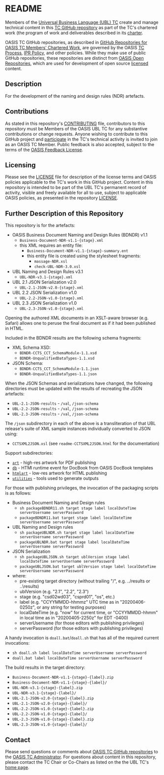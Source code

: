 # README

Members of the [Universal Business Language (UBL) TC](https://www.oasis-open.org/committees/ubl/) 
create and manage technical content in this [TC GitHub repository](https://github.com/oasis-tcs/ubl-ndrsc/) 
as part of the TC's chartered work (the program of work and deliverables described in its 
[charter](https://www.oasis-open.org/committees/ubl/charter.php).

OASIS TC GitHub repositories, as described in 
[GitHub Repositories for OASIS TC Members' Chartered Work](https://www.oasis-open.org/resources/tcadmin/github-repositories-for-oasis-tc-members-chartered-work), 
are governed by the OASIS [TC Process](https://www.oasis-open.org/policies-guidelines/tc-process), [IPR Policy](https://www.oasis-open.org/policies-guidelines/ipr), 
and other policies. While they make use of public GitHub repositories, these repositories are distinct from 
[OASIS Open Repositories](https://www.oasis-open.org/resources/open-repositories), which are used for 
development of open source [licensed](https://www.oasis-open.org/resources/open-repositories/licenses) 
content.

## Description

For the development of the naming and design rules (NDR) artefacts.

## Contributions

As stated in this repository's 
[CONTRIBUTING](https://github.com/oasis-tcs/ubl-ndrsc/blob/master/CONTRIBUTING.md) file, 
contributors to this repository must be Members of the OASIS UBL TC for any substantive contributions 
or change requests.  Anyone wishing to contribute to this GitHub project and 
[participate](https://www.oasis-open.org/join/participation-instructions) in the TC's technical 
activity is invited to join as an OASIS TC Member. Public feedback is also accepted, 
subject to the terms of the 
[OASIS Feedback License](https://www.oasis-open.org/policies-guidelines/ipr#appendixa). 

## Licensing

Please see the [LICENSE](https://github.com/oasis-tcs/ubl-ndrsc/blob/master/LICENSE.md) file 
for description of the license terms and OASIS policies applicable to the TC's work in this GitHub 
project. Content in this repository is intended to be part of the UBL TC's permanent record of activity, 
visible and freely available for all to use, subject to applicable OASIS policies, as presented in the 
repository [LICENSE](https://github.com/oasis-tcs/ubl-ndrsc/blob/master/LICENSE.md). 

## Further Description of this Repository

This repository is for the artefacts:
- OASIS Business Document Naming and Design Rules (BDNDR) v1.1
  - `Business-Document-NDR-v1.1-{stage}.xml`
  - this XML requires an entity file:
    - `Business-Document-NDR-v1.1-{stage}-summary.ent`
    - this entity file is created using the stylesheet fragments:
      - `massage-NDR.xsl`
      - `check-UBL-NDR-3.0.xsl`
- UBL Naming and Design Rules v3.1
  - `UBL-NDR-v3.1-{stage}.xml`
- UBL 2.1 JSON Serialization v2.0
  - `UBL-2.1-JSON-v2.0-{stage}.xml`
- UBL 2.2 JSON Serialization v1.0
  - `UBL-2.2-JSON-v1.0-{stage}.xml`
- UBL 2.3 JSON Serialization v1.0
  - `UBL-2.3-JSON-v1.0-{stage}.xml`

Opening the authored XML documents in an XSLT-aware browser (e.g. Safari) allows one to peruse the final document as if it had been published in HTML.

Included in the BDNDR results are the following schema fragments:
- XML Schema XSD:
  - `BDNDR-CCTS_CCT_SchemaModule-1.1.xsd`
  - `BDNDR-UnqualifiedDataTypes-1.1.xsd`
- JSON Schema:
  - `BDNDR-CCTS_CCT_SchemaModule-1.1.json`
  - `BDNDR-UnqualifiedDataTypes-1.1.json`

When the JSON Schemas and serializations have changed, the following directories must be updated with the results of recreating the JSON artefacts:
- `UBL-2.1-JSON-results` - `/val`, `/json-schema`
- `UBL-2.2-JSON-results` - `/val`, `/json-schema`
- `UBL-2.3-JSON-results` - `/val`, `/json-schema`

The `/json` subdirectory in each of the above is a transliteration of that UBL release's suite of XML sample instances individually converted to JSON using:
- `CCTSXML2JSON.xsl` (see `readme-CCTSXML2JSON.html` for the documentation)

Support subdirectories:
- [`art`]( art ) - high-res artwork for PDF publishing
- [`db`]( db ) - HTMl runtime event for DocBook from OASIS DocBook templates
- [`htmlart`]( htmlart ) - low-res artwork for HTML publishing
- [`utilities`]( utilities ) - tools used to generate outputs

For those with publishing privileges, the invocation of the packaging scripts is as follows:
- Business Document Naming and Design rules
  - `sh packageBDNDR11.sh target stage label localDateTime serverUsername serverPassword`
  - `packageBDNDR11.bat target stage label localDateTime serverUsername serverPassword`
- UBL Naming and Design rules
  - `sh packageUBLNDR.sh target stage label localDateTime serverUsername serverPassword`
  - `packageUBLNDR.bat target stage label localDateTime serverUsername serverPassword`
- JSON Serialization
  - `sh packageUBLJSON.sh target ublVersion stage label localDateTime serverUsername serverPassword`
  - `packageUBLJSON.bat target ublVersion stage label localDateTime serverUsername serverPassword`
- where:
    - pre-existing target directory (without trailing "/", e.g. ../results or ..\results)
    - ublVersion (e.g. "2.1", "2.2", "2.3")
    - stage (e.g. "csd02wd03", "csprd01", "os", etc.)
    - label (e.g. "CCYYMMDD-hhmmz" UTC time as in "20200406-0250z", or any string for testing purposes)
    - localDateTime (e.g. "now" for current time, or "CCYYMMDD-hhmm" in local time as in "20200405-2250z" for EDT -0400)
    - serverUsername (for those editors with publishing privileges)
    - serverPassword (for those editors with publishing privileges)

A handy invocation is `doall.bat`/`doall.sh` that has all of the required current invocations:
  - `sh doall.sh label localDateTime serverUsername serverPassword`
  - `doall.bat label localDateTime serverUsername serverPassword`

The build results in the target directory:
  - `Business-Document-NDR-v1.1-{stage}-{label}.zip`
  - `Business-Document-NDR-v1.1-{stage}-{label}/`
  - `UBL-NDR-v3.1-{stage}-{label}.zip`
  - `UBL-NDR-v3.1-{stage}-{label}/`
  - `UBL-2.1-JSON-v2.0-{stage}-{label}.zip`
  - `UBL-2.1-JSON-v2.0-{stage}-{label}/`
  - `UBL-2.2-JSON-v1.0-{stage}-{label}.zip`
  - `UBL-2.2-JSON-v1.0-{stage}-{label}/`
  - `UBL-2.3-JSON-v1.0-{stage}-{label}.zip`
  - `UBL-2.3-JSON-v1.0-{stage}-{label}/`

## Contact

Please send questions or comments about 
[OASIS TC GitHub repositories](https://www.oasis-open.org/resources/tcadmin/github-repositories-for-oasis-tc-members-chartered-work) 
to the [OASIS TC Administrator](mailto:tc-admin@oasis-open.org).  For questions about content in this 
repository, please contact the TC Chair or Co-Chairs as listed on the the UBL TC's 
[home page](https://www.oasis-open.org/committees/ubl/).
